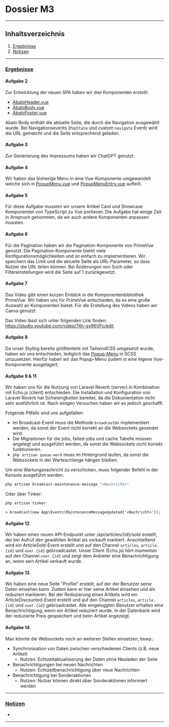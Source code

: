 # Dossier M3

<hr>

## Inhaltsverzeichnis

1. [Ergebnisse](#uergebnisseu)
2. [Notizen](#unotizenu)

<hr>

### <u>Ergebnisse</u>

#### Aufgabe 2
Zur Entwicklung der neuen SPA haben wir drei Komponenten erstellt:
- [AbaloHeader.vue](../resources/js/components/vue/newsite/page/AbaloHeader.vue)
- [AbaloBody.vue](../resources/js/components/vue/newsite/page/AbaloBody.vue)
- [AbaloFooter.vue](../resources/js/components/vue/newsite/page/AbaloFooter.vue)

Abalo Body enthält die aktuelle Seite, die durch die Navigation ausgewählt wurde.
Bei Navigationsevents (`PopState` und custom `navigate` Event) wird die URL gematcht und die Seite
entsprechend geladen.

#### Aufgabe 3
Zur Generierung des Impressums haben wir ChatGPT genutzt.

#### Aufgabe 4
Wir haben das bisherige Menu in eine Vue-Komponente umgewandelt welche sich in [PopupMenu.vue](../resources/js/components/vue/newsite/page/PopupMenu.vue)
und [PopupMenuEntry.vue](../resources/js/components/vue/newsite/page/PopupMenuEntry.vue) aufteilt.

#### Aufgabe 5
Für diese Aufgabe mussten wir unsere Artikel Card und Showcase Komponenten von TypeScript zu Vue portieren.
Die Aufgabe hat einige Zeit in Anspruch genommen, da wir auch andere Komponenten anpassen mussten.

#### Aufgabe 6
Für die Pagination haben wir die Pagination-Komponente von PrimeVue genutzt.
Die Pagination-Komponente bietet viele Konfigurationsmöglichkeiten und ist einfach zu implementieren.
Wir speichern das Limit und die aktuelle Seite als URL-Parameter, so dass Nutzer die URL teilen können.
Bei Änderungen von Such oder Filtereinstellungen wird die Seite auf 1 zurückgesetzt.

#### Aufgabe 7
Das Video gibt einen kurzen Einblick in die Komponentenbibliothek PrimeVue.
Wir haben uns für PrimeVue entschieden, da es eine große Auswahl an Komponenten bietet.
Für die Erstellung des Videos haben wir Canva genutzt.

Das Video lässt sich unter folgenden Link finden: https://studio.youtube.com/video/74h-gy96VFc/edit

#### Aufgabe 8
Da unser Styling bereits größtenteils mit TailwindCSS umgesetzt wurde, haben wir uns entschieden,
lediglich das [Popup-Menu](../resources/js/components/vue/newsite/page/PopupMenu.vue) in SCSS umzusetzen. 
Hierfür haben wir das Popup-Menu zudem in eine eigene Vue-Komponente ausgelagert.

#### Aufgabe 9 & 11
Wir haben uns für die Nutzung von Laravel Reverb (server) in Kombination mit Echo.js (client) 
entschieden. Die Installation und Konfiguration von Laravel Reverb hat Schwierigkeiten bereitet,
da die Dokumentation nicht sehr ausführlich ist. Nach einigen Versuchen haben wir es jedoch geschafft.

Folgende Pitfalls sind uns aufgefallen:
- Im Broadcast-Event muss die Methode `broadcastOn` implementiert werden, da sonst der Event nicht
  korrekt an die Websockets gesendet wird.
- Die Migrationen für die jobs, failed-jobs und cache Tabelle müssen angelegt und ausgeführt werden, da sonst
  die Websockets nicht korrekt funktionieren.
- `php artisan queue:work` muss im Hintergrund laufen, da sonst die Websockets in der Warteschlange
  hängen bleiben.

Um eine Wartungsnachricht zu verschicken, muss folgender Befehl in der Konsole ausgeführt werden:
```bash
php artisan broadcast-maintenance-message "<Nachricht>"
```
Oder über Tinker:
```bash
php artisan tinker
```
`> broadcast(new App\Events\MaintenanceMessageUpdated('<Nachricht>'));`

#### Aufgabe 12
Wir haben einen neuen API-Endpunkt unter /api/articles/{id}/sold erstellt, der bei 
Aufruf den gewählten Artikel als verkauft markiert. Anschließend wird ein ArticleSold-Event
erstellt und auf den Channel `articles`, `article.{id}` und `user.{id}` gebroadcastet.
Unser Client (Echo.js) hört momentan auf den Channel `user.{id}` und zeigt dem Anbieter
eine Benachrichtigung an, wenn sein Artikel verkauft wurde.

#### Aufgabe 13
Wir haben eine neue Seite "Profile" erstellt, auf der der Benutzer seine Daten einsehen 
kann. Zudem kann er hier seine Artikel einsehen und als reduziert markieren.
Bei der Reduzierung eines Artikels wird ein ArticleDiscounted-Event erstellt und auf den 
Channel `articles`, `article.{id}` und `user.{id}` gebroadcastet. 
Alle eingeloggten Benutzer erhalten eine Benachrichtigung, wenn ein Artikel reduziert wurde.
In der Datenbank wird der reduzierte Preis gespeichert und beim Artikel angezeigt.

#### Aufgabe 14
Man könnte die Websockets noch an weiteren Stellen einsetzen, bswp.:
- Synchronisation von Daten zwischen verschiedenen Clients (z.B. neue Artikel)
  - Nutzen: Echtzeitaktualisierung der Daten ohne Neuladen der Seite
- Benachrichtigungen bei neuen Nachrichten
  - Nutzen: Echtzeitbenachrichtigung über neue Nachrichten
- Benachrichtigung bei Sonderaktionen
  - Nutzen: Nutzer können direkt über Sonderaktionen informiert werden

<hr>

### <u>Notizen</u>

- 

<hr>
